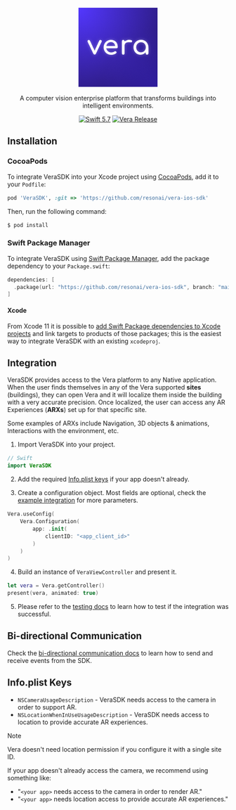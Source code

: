 <p align="center">
    <img alt="Vera: A computer vision enterprise platform that transforms buildings into intelligent environments" src="./Vera.png">
</p>
<p align="center">
A computer vision enterprise platform that transforms buildings into intelligent environments.
</p>

<p align="center">
    <a href="https://developer.apple.com/swift/"><img alt="Swift 5.7" src="https://img.shields.io/badge/swift-5.7-orange.svg?style=flat"></a>
    <a href="https://github.com/resonai/vera-ios-sdk/releases"><img alt="Vera Release" src="https://img.shields.io/github/v/release/resonai/vera-ios-sdk"></a>
</p>

## Installation

### CocoaPods

To integrate VeraSDK into your Xcode project using [CocoaPods](cp), add it to your `Podfile`:

```ruby
pod 'VeraSDK', :git => 'https://github.com/resonai/vera-ios-sdk'
```

Then, run the following command:

```bash
$ pod install
```

### Swift Package Manager

To integrate VeraSDK using [Swift Package Manager](spm), add the package dependency to your `Package.swift`:

```swift
dependencies: [
  .package(url: "https://github.com/resonai/vera-ios-sdk", branch: "main")
]
```

#### Xcode

From Xcode 11 it is possible to [add Swift Package dependencies to Xcode
projects][xcode-spm] and link targets to products of those packages; this is the
easiest way to integrate VeraSDK with an existing `xcodeproj`.

## Integration

VeraSDK provides access to the Vera platform to any Native application. When the user finds themselves in any of the Vera supported **sites** (buildings), they can open Vera and it will localize them inside the building with a very accurate precision. Once localized, the user can access any AR Experiences (**ARXs**) set up for that specific site. 

Some examples of ARXs include Navigation, 3D objects & animations, Interactions with the environment, etc.

1. Import VeraSDK into your project.

```swift
// Swift
import VeraSDK
```

2. Add the required [Info.plist keys](#infoplist-keys) if your app doesn't already.

3. Create a configuration object. Most fields are optional, check the [example integration](https://github.com/resonai/vera-ios-sdk/blob/main/Example/VeraSDKExample-CP/ViewController.swift) for more parameters.

```swift
Vera.useConfig(
    Vera.Configuration(
        app: .init(
            clientID: "<app_client_id>"
        )
    )
)
```

4. Build an instance of `VeraViewController` and present it.

```swift
let vera = Vera.getController()
present(vera, animated: true)
```

5. Please refer to the [testing docs](./docs/testing.md) to learn how to test if the integration was successful.

## Bi-directional Communication

Check the [bi-directional communication docs](./docs/bidirectional-communication.md) to learn how to send and receive events from the SDK.

## Info.plist Keys

* `NSCameraUsageDescription` - VeraSDK needs access to the camera in order to support AR.
* `NSLocationWhenInUseUsageDescription` - VeraSDK needs access to location to provide accurate AR experiences.

> [!NOTE]  
> Vera doesn't need location permission if you configure it with a single site ID.

If your app doesn't already access the camera, we recommend using something like:

* "`<your app>` needs access to the camera in order to render AR."
* "`<your app>` needs location access to provide accurate AR experiences."


[cp]: https://cocoapods.org
[spm]: https://github.com/apple/swift-package-manager
[xcode-spm]: https://help.apple.com/xcode/mac/current/#/devb83d64851
